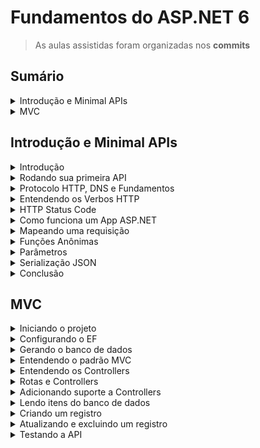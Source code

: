 <h1>Fundamentos do ASP.NET 6</h1>

> As aulas assistidas foram organizadas nos **commits**

<!--#region Sumário -->

<h2>Sumário</h2>

<!--#region Introdução e Minimal APIs -->

<details><summary>Introdução e Minimal APIs</summary>

<ul>
    <li><a href="#int-introducao">Introdução</a></li>
    <li><a href="#int-primeira-api">Rodando sua primeira API</a></li>
    <li><a href="#int-protocolos">Protocolo HTTP, DNS e Fundamentos</a></li>
    <li><a href="#int-verbos">Entendendo os Verbos HTTP</a></li>
    <li><a href="#int-status-code">HTTP Status Code</a></li>
    <li><a href="#int-como-funciona">Como funciona um App ASP.NET</a></li>
    <li><a href="#int-mapeando-req">Mapeando uma requisição</a></li>
    <li><a href="#int-funcoes-anonimas">Funções Anônimas</a></li>
    <li><a href="#int-parametros">Parâmetros</a></li>
    <li><a href="#int-serializacao-json">Serialização JSON</a></li>
    <li><a href="#int-conclusao">Conclusão</a></li>
</ul>

</details>

<!--#endregion -->

<!--#region MVC -->

<details><summary>MVC</summary>

<ul>
    <li><a href="#mvc-iniciando">Iniciando o projeto</a></li>
    <li><a href="#mvc-ef">Configurando o EF</a></li>
    <li><a href="#mvc-bdados">Gerando o banco de dados</a></li>
    <li><a href="#mvc-padrao">Entendendo o padrão MVC</a></li>
    <li><a href="#mvc-controllers">Entendendo os Controllers</a></li>
    <li><a href="#mvc-rotas">Rotas e Controllers</a></li>
    <li><a href="#mvc-suporte">Adicionando suporte a Controllers</a></li>
    <li><a href="#mvc-ler">Lendo itens do banco de dados</a></li>
    <li><a href="#mvc-criar">Criando um registro</a></li>
    <li><a href="#mvc-atualizar-excluir">Atualizando e excluindo um registro</a></li>
    <li><a href="#mvc-teste">Testando a API</a></li>
</ul>

</details>

<!--#endregion -->

<!--#endregion -->

<!--#region Introdução e Minimal APIs -->

<h2 id="introducao-minimal">Introdução e Minimal APIs</h2>

<!--#region Introdução  -->

<details id="int-introducao"><summary>Introdução</summary>

<br/>

```ps
dotnet version
6.0.300
```

</details>

<!--#endregion -->

<!--#region Rodando sua primeira API  -->

<details id="int-primeira-api"><summary>Rodando sua primeira API</summary>

<br/>

Criar o modelo ASP.NET Core Empty:

```ps
dotnet new web -o MinhaApi

O modelo "ASP.NET Core Empty" foi criado com êxito.

Processando ações pós-criação...
Executando 'dotnet restore' em D:\Dev\Balta.io\.NET\ASP.NET6\MinhaApi\MinhaApi.csproj...
  Determinando os projetos a serem restaurados...
  D:\Dev\Balta.io\.NET\ASP.NET6\MinhaApi\MinhaApi.csproj restaurado (em 117 ms).
A restauração foi bem-sucedida.
```

Executar o projeto:

```ps
cd .\MinhaApi\
dotnet run

Compilando...
info: Microsoft.Hosting.Lifetime[14]
      Now listening on: https://localhost:7249
info: Microsoft.Hosting.Lifetime[14]
      Now listening on: http://localhost:5178
info: Microsoft.Hosting.Lifetime[0]
      Application started. Press Ctrl+C to shut down.
info: Microsoft.Hosting.Lifetime[0]
      Hosting environment: Development
info: Microsoft.Hosting.Lifetime[0]
      Content root path: D:\Dev\Balta.io\.NET\ASP.NET6\MinhaApi\
info: Microsoft.Hosting.Lifetime[0]
      Application is shutting down...
```

Criar o modelo de arquivo de .NET .gitignore:

```ps
dotnet new gitignore
```

</details>

<!--#endregion -->

<!-- #region Protocolo HTTP, DNS e Fundamentos -->

<details id="int-protocolos"><summary>Protocolo HTTP, DNS e Fundamentos</summary>

<br/>

<h3>HTTP - Hypertext Transfer Protocol</h3>

<p>O <b>Hypertext Transfer Protocol</b>, sigla <b>HTTP</b> (em português <b>Protocolo de Transferência de Hipertexto</b>) é um protocolo de comunicação (na camada de aplicação segundo o <b>Modelo OSI</b>) utilizado para sistemas de informação de hipermídia, distribuídos e colaborativos. Ele é a base para a comunicação de dados da <b>World Wide Web</b>.</p>

<p><b>Hipertexto</b> é o texto estruturado que utiliza ligações lógicas (<b>hiperlinks</b>) entre <b>nós</b> contendo texto. O HTTP é o protocolo para a troca ou transferência de hipertexto.</p>

<br/>

<h3>HTTPS - Hypertext Transfer Protocol Secure</h3>

<p><b>HTTPS</b> (<b>Hypertext Transfer Protocol Secure</b> - <b>protocolo de transferência de hipertexto seguro</b>) é uma implementação do <b>protocolo HTTP</b> sobre uma camada adicional de segurança que utiliza o protocolo <b>SSL/TLS</b>. Essa camada adicional permite que os dados sejam transmitidos por meio de uma <b>conexão criptografada</b> e que se verifique a autenticidade do servidor e do cliente por meio de <b>certificados digitais</b>. A porta TCP usada por norma para o protocolo HTTPS é a 443.</p>

<p>O <b>protocolo HTTPS</b> é utilizado, em regra, quando se deseja evitar que a informação transmitida entre o cliente e o servidor seja visualizada por terceiros, como por exemplo no caso de compras online. A existência na barra de endereços de um cadeado (que pode ficar do lado esquerdo ou direito, dependendo do navegador utilizado) demonstra a certificação de página segura (<b>SSL/TLS</b>). A existência desse certificado indica o uso do <b>protocolo HTTPS</b> e que a comunicação entre o browser e o servidor se dará de forma segura. Para verificar a identidade do servidor é necessário um duplo clique no cadeado para exibição do certificado.</p>

<p>Nas URLs dos sites o início ficaria <b>https://</b></p>

<p>Conexões <b>HTTPS</b> são frequentemente usadas para <b>transações de pagamentos</b> na <b>World Wide Web</b> e para <b>transações sensíveis</b> em sistemas de informação corporativos. Porém, o <b>HTTPS</b> não deve ser confundido com o <b>protocolo "Secure HTTP" (S-HTTP)</b>, especificado na RFC 2660 e raramente utilizado.</p>

</details>

<!--#endregion -->

<!-- #region Entendendo os Verbos HTTP -->

<details id="int-verbos"><summary>Entendendo os Verbos HTTP</summary>

<br/>

<p>Ferramenta: <a href="https://postman.com">https://postman.com</a></p>

<p>Referência: <a href="https://developer.mozilla.org/pt-BR/docs/Web/HTTP/Methods">https://developer.mozilla.org/pt-BR/docs/Web/HTTP/Methods</a></p>

<h3>Métodos de requisição:</h3>

<p>O protocolo HTTP define um conjunto de <b>métodos de requisição</b> responsáveis por indicar a ação a ser executada para um dado recurso. Embora esses métodos possam ser descritos como substantivos, eles também são comumente referenciados como <b>HTTP Verbs (Verbos HTTP)</b>. Cada um deles implementa uma semântica diferente, mas alguns recursos são compartilhados por um grupo deles, como por exemplo, qualquer método de requisição pode ser do tipo <b>safe, idempotent ou cacheable (en-US)</b>.</p>

<h4>GET</h4>
<p>O método GET solicita a representação de um recurso específico. Requisições utilizando o método GET devem retornar apenas dados.</p>

<h4>HEAD</h4>
<p>O método HEAD solicita uma resposta de forma idêntica ao método GET, porém sem conter o corpo da resposta.</p>

<h4>POST</h4>
<p>O método POST é utilizado para submeter uma entidade a um recurso específico, frequentemente causando uma mudança no estado do recurso ou efeitos colaterais no servidor.</p>

<h4>PUT</h4>
<p>O método PUT substitui todas as atuais representações do recurso de destino pela carga de dados da requisição.</p>

<h4>DELETE</h4>
<p>O método DELETE remove um recurso específico.</p>

<h4>CONNECT</h4>
<p>O método CONNECT estabelece um túnel para o servidor identificado pelo recurso de destino.</p>

<h4>OPTIONS</h4>
<p>O método OPTIONS é usado para descrever as opções de comunicação com o recurso de destino.</p>

<h4>TRACE</h4>
<p>O método TRACE executa um teste de chamada loop-back junto com o caminho para o recurso de destino.</p>

<h4>PATCH</h4>
<p>O método PATCH é utilizado para aplicar modificações parciais em um recurso.</p>

</details>

<!--#endregion -->

<!-- #region HTTP Status Code -->

<details id="int-status-code"><summary>HTTP Status Code</summary>

<br/>

<p>Referência: <a href="https://developer.mozilla.org/pt-BR/docs/Web/HTTP/Status">Códigos de status de respostas HTTP</a></p>

<p>Os códigos de status das respostas HTTP indicam se uma requisição HTTP foi corretamente concluída.</p>

<p>As respostas são agrupadas em cinco classes:</p>

<ol type="A">
    <li>
        Respostas de informação (100-199)
        <ol type="1">
            <li>100 Continue</li>
            <li>101 Switching Protocol</li>
            <li>102 Processing</li>
            <li>103 Early Hints</li>
        </ol>
    </li>
    <li>
        Respostas de sucesso (200-299)
        <ol type="1">
            <li>200 OK</li>            
            <li>201 Created</li>            
            <li>202 Accepted</li>      
            <li>203 Non-Authoritative Information</li>                  
            <li>204 No Content</li>
            <li>205 Reset Content</li>
            <li>206 Partial Content</li>
            <li>207 Multi-Status</li>
            <li>208 Multi-Status</li>
            <li>226 IM Used</li>
        </ol>
    </li>
    <li>
        Redirecionamentos (300-399)
        <ol type="1">
            <li>300 Multiple Choice</li>            
            <li>301 Moved Permanently</li>
            <li>302 Found</li>
            <li>303 See Other</li>
            <li>304 Not Modified</li>
            <li>305 Use Proxy</li>
            <li>306 Unused</li>
            <li>307 Temporary Redirect</li>
            <li>308 Permanent Redirect</li>
        </ol>        
    </li>
    <li>
        Erros do cliente (400-499)
        <ol type="1">
            <li>400 Bad Request</li>
            <li>401 Unauthorized</li>
            <li>402 Payment Required</li>
            <li>403 Forbidden</li>
            <li>404 Not Found</li>
            <li>405 Method Not Allowed</li>
            <li>406 Not Acceptable</li>
            <li>407 Proxy Authentication Required</li>
            <li>408 Request Timeout</li>
            <li>409 Conflict</li>
            <li>410 Gone</li>
            <li>411 Length Required</li>
            <li>412 Precondition Failed</li>
            <li>413 Payload Too Large</li>
            <li>414 URI Too Long</li>
            <li>415 Unsupported Media Type</li>
            <li>416 Requested Range Not Satisfiable</li>
            <li>417 Expectation Failed</li>
            <li>418 I´m a teapot</li>
            <li>421 Misdirected Request</li>
            <li>422 Unprocessable Entity</li>
            <li>423 Locked</li>
            <li>424 Failed Dependency</li>
            <li>425 Too Early</li>
            <li>426 Upgrade Required</li>
            <li>428 Precondition Required</li>
            <li>429 Too May Requests</li>
            <li>431 Request Header Fields Too Large</li>
            <li>451 Unavailable For Legal Reasons</li>
        </ol>                
    </li>
    <li>
        Erros do servidor (500-599)
        <ol type="1">
            <li>500 Internal Server Error</li>
            <li>501 Not Implemented</li>
            <li>502 Bad Gateway</li>
            <li>503 Service Unavailable</li>
            <li>504 Gateway Timeout</li>
            <li>505 HTTP Version Not Supported</li>
            <li>506 Variant Also Negotiates</li>
            <li>507 Insufficient Storage</li>
            <li>508 Loop Detected</li>
            <li>510 Not Extended</li>
            <li>511 Network Authentication Required</li>
        </ol>
    </li>
</ol>

</details>

<!--#endregion -->

<!-- #region Como funciona um App ASP.NET -->

<details id="int-como-funciona"><summary>Como funciona um App ASP.NET</summary>

<br/>

</details>

<!--#endregion -->

<!-- #region Mapeando uma requisição -->

<details id="int-mapeando-req"><summary>Mapeando uma requisição</summary>

<br/>

</details>

<!--#endregion -->

<!-- #region Funções Anônimas -->

<details id="int-funcoes-anonimas"><summary>Funções Anônimas</summary>

<br/>

```cs
app.MapGet("/", () => "Hello World!");
```

```cs
app.MapGet("/", () =>
    {
        return "Hello World!";
    }
);
```

</details>

<!--#endregion -->

<!-- #region Parâmetros -->

<details id="int-parametros"><summary>Parâmetros</summary>

<br/>

<p>Postman</p>

GET https://localhost:7249/ <br/>
"Hello World!"

GET https://localhost:7249/Marcelo <br/>
"Hello Marcelo"

GET https://localhost:7249/name/Marcelo <br/>
"Hello Marcelo"

</details>

<!--#endregion -->

<!-- #region Serialização JSON -->

<details id="int-serializacao-json"><summary>Serialização JSON</summary>

<br/>

<p>Postman</p>

POST https://localhost:7249/ <br/>
Body (raw JSON):

```json
{
  "id": 1,
  "username": "marcelo"
}
```

Response:

```json
{
  "id": 1,
  "username": "marcelo"
}
```

- JSON > C# (Serialização)
- C# > JSON (Deserialização)

</details>

<!--#endregion -->

<!-- #region Conclusão -->

<details id="int-conclusao"><summary>Conclusão</summary>

<br/>

</details>

<!--#endregion -->

<!--#endregion -->

<!--#region MVC -->

<h2 id="mvc">MVC</h2>

<!--#region Iniciando o projeto  -->

<details id="mvc-iniciando"><summary>Iniciando o projeto</summary>

<br/>

```ps
dotnet --version
6.0.301

dotnet new web -o Todo
dotnet new gitignore
```

</details>

<!--#endregion -->

<!--#region Configurando o EF  -->

<details id="mvc-ef"><summary>Configurando o EF</summary>

<br/>

```ps
dotnet add package Microsoft.EntityFrameworkCore.Sqlite
dotnet add package Microsoft.EntityFrameworkCore.Design
```

</details>

<!--#endregion -->

<!--#region Gerando o banco de dados  -->

<details id="mvc-bdados"><summary>Gerando o banco de dados</summary>

<br/>

```ps
dotnet ef migrations add CreateDatabase
dotnet ef database update
```

</details>

<!--#endregion -->

<!--#region Entendendo o padrão MVC  -->

<details id="mvc-padrao"><summary>Entendendo o padrão MVC</summary>

<br/>

MVC:

<ul>
    <li>Model</li>
    <li>View</li>
    <li>Controller</li>
</ul>

<p>MC: utilizados em projetos de API</p>
<p>M <-> C <-> V</p>

</details>

<!--#endregion -->

<!--#region Entendendo os Controllers -->

<details id="mvc-controllers"><summary>Entendendo os Controllers</summary>

<br/>
<p>Os métodos dentro de um controlador são comumente chamados de <b>Action</b></p>

</details>

<!--#endregion -->

<!--#region Rotas e Controllers -->

<details id="mvc-rotas"><summary>Rotas e Controllers</summary>

<br/>

</details>

<!--#endregion -->

<!--#region Adicionando suporte a Controllers -->

<details id="mvc-suporte"><summary>Adicionando suporte a Controllers</summary>

<br/>

</details>

<!--#endregion -->

<!--#region Lendo itens do banco de dados -->

<details id="mvc-ler"><summary>Lendo itens do banco de dados</summary>

<br/>

<p>Postman</p>

GET https://localhost:7033
Response Body: []

</details>

<!--#endregion -->

<!--#region Criando um registro -->

<details id="mvc-criar"><summary>Criando um registro</summary>

<br/>

<p>O ASP.NET já converte de JSON (serialização) e para JSON (desserialização)</p>

<p>Postman</p>

#

POST https://localhost:7033

Body:

```json
{
  "id": 1,
  "title": "Ir ao supermercado",
  "done": true,
  "createdAt": "2022-06-30T07:47:00"
}
```

Response:

```json
{
  "id": 1,
  "title": "Ir ao supermercado",
  "done": true,
  "createdAt": "2022-06-30T07:47:00"
}
```

#

GET https://localhost:7033

Response:

```json
[
  {
    "id": 1,
    "title": "Ir ao supermercado",
    "done": true,
    "createdAt": "2022-06-30T07:47:00"
  }
]
```

</details>

<!--#endregion -->

<!--#region Atualizando e excluindo um registro -->

<details id="mvc-atualizar-excluir"><summary>Atualizando e excluindo um registro</summary>

<br/>

```ps
dotnet run

Compilando...
info: Microsoft.Hosting.Lifetime[14]
      Now listening on: https://localhost:7033
info: Microsoft.Hosting.Lifetime[14]
      Now listening on: http://localhost:5045
info: Microsoft.Hosting.Lifetime[0]
      Application started. Press Ctrl+C to shut down.
info: Microsoft.Hosting.Lifetime[0]
      Hosting environment: Development
info: Microsoft.Hosting.Lifetime[0]
      Content root path: D:\Dev\Balta.io\.NET\ASP.NET6\Todo\
```

<p>Postman</p>

GET https://localhost:7033/1

Resposta: 200 OK

```json
{
  "id": 1,
  "title": "Ir ao supermercado",
  "done": true,
  "createdAt": "2022-06-30T07:47:00"
}
```

GET https://localhost:7033/4

Resposta: 204 No Content

</details>

<!--#endregion -->

<!--#region Testando a API -->

<details id="mvc-teste"><summary>Testando a API</summary>

<br/>

<p>Postman</p>

PUT https://localhost:7033/1

Body:

```json
{
  "title": "Ir a academia",
  "done": false
}
```

Resposta: 200 OK

```json
{
  "id": 1,
  "title": "Ir a academia",
  "done": false,
  "createdAt": "2022-06-30T07:47:00"
}
```

#

DELETE https://localhost:7033/1

Resposta: 200 OK

```json
{
  "id": 1,
  "title": "Ir a academia",
  "done": false,
  "createdAt": "2022-06-30T07:47:00"
}

</details>

<!--#endregion -->

<!--#endregion -->
```
